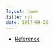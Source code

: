 ```yaml
---
layout: home
title: ref
date: 2017-09-26
---
```


* [Reference](/home/java/lang/ref/Reference.html)

